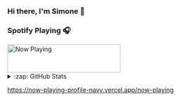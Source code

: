 ### Hi there, I'm Simone 👋

### Spotify Playing 🎧

<a href="https://now-playing-profile-navy.vercel.app/now-playing?open">
    <img src="https://now-playing-profile-navy.vercel.app/now-playing" width="256" height="64" alt="Now Playing">
</a>

<details>
  <summary>:zap: GitHub Stats</summary>

  <img align="left" alt="codeSTACKr's GitHub Stats" src="https://github-readme-stats-omega-dusky.vercel.app/api?username=RossoSimo&show_icons=true&hide_border=true" />

</details>

https://now-playing-profile-navy.vercel.app/now-playing

